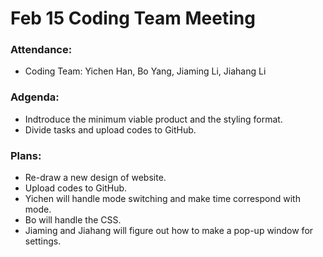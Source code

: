 # Feb 15 Coding Team Meeting
  
### Attendance:
- Coding Team: Yichen Han, Bo Yang, Jiaming Li, Jiahang Li

### Adgenda:
- Indtroduce the minimum viable product and the styling format.
- Divide tasks and upload codes to GitHub.

### Plans:
- Re-draw a new design of website.
- Upload codes to GitHub.
- Yichen will handle mode switching and make time correspond with mode.
- Bo will handle the CSS.
- Jiaming and Jiahang will figure out how to make a pop-up window for settings.
